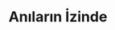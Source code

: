 ---
order: 2
title:  "Anıların İzinde"
img: "assets/images/slides/6.jpg"
mobile-img: "assets/images/slides/3m.jpg"
href: "https://www.youtube.com/watch?v=XD6zi7jITHo"
target: "_blank"
---